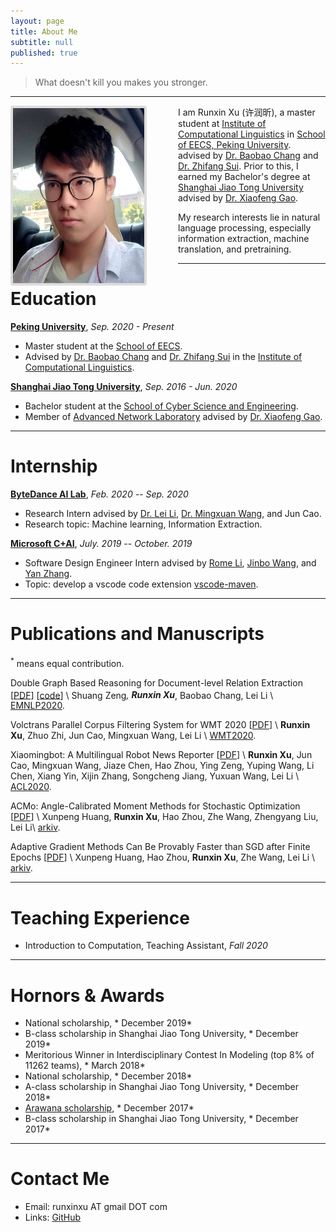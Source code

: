 ```yaml
---
layout: page
title: About Me
subtitle: null
published: true
---
```





> What doesn't kill you makes you stronger.

----------------------------

<img align="left" src="/img/photo.jpeg" height="280" width="210" style="margin-right:50px;border:4px solid #ddd;border-radius:4px">

I am Runxin Xu (许润昕), a master student at [Institute of Computational Linguistics](https://icl.pku.edu.cn/) in [School of EECS, Peking University](https://eecs.pku.edu.cn/). advised by [Dr. Baobao Chang](https://icl.pku.edu.cn/cy/cbb/index.htm) and [Dr. Zhifang Sui](https://icl.pku.edu.cn/cy/szf/ywb/index.htm). Prior to this, I earned my Bachelor's degree at [Shanghai Jiao Tong University](https://www.sjtu.edu.cn) advised by [Dr. Xiaofeng Gao](http://www.cs.sjtu.edu.cn/~gao-xf/).

My research interests lie in natural language processing, especially information extraction, machine translation, and pretraining.

----------------------------

# Education

[**Peking University**](https://www.pku.edu.cn/), *Sep. 2020 - Present*

- Master student at the [School of EECS](https://eecs.pku.edu.cn/).
- Advised by [Dr. Baobao Chang](https://icl.pku.edu.cn/cy/cbb/index.htm) and [Dr. Zhifang Sui](https://icl.pku.edu.cn/cy/szf/ywb/index.htm) in the [Institute of Computational Linguistics](https://icl.pku.edu.cn/).

[**Shanghai Jiao Tong University**](https://www.sjtu.edu.cn/), *Sep. 2016 - Jun. 2020*

- Bachelor student at the [School of Cyber Science and Engineering](https://infosec.sjtu.edu.cn/).
- Member of [Advanced Network Laboratory](http://anl.sjtu.edu.cn/) advised by [Dr. Xiaofeng Gao](http://www.cs.sjtu.edu.cn/~gao-xf/).

----------------------------

# Internship

[**ByteDance AI Lab**](https://ailab.bytedance.com), *Feb. 2020 -- Sep. 2020*

- Research Intern advised by [Dr. Lei Li](https://lileicc.github.io), [Dr. Mingxuan Wang](https://scholar.google.com/citations?user=hOQ6G6EAAAAJ&hl=en), and Jun Cao.
- Research topic: Machine learning, Information Extraction.

[**Microsoft C+AI**](https://www.microsoftpartnercommunity.com/t5/Cloud-AI/ct-p/cloud-ai), *July. 2019 -- October. 2019*

- Software Design Engineer Intern advised by [Rome Li](https://github.com/akaroml), [Jinbo Wang](https://github.com/testforstephen), and [Yan Zhang](https://github.com/Eskibear).
- Topic: develop a vscode code extension [vscode-maven](https://github.com/microsoft/vscode-maven/graphs/contributors).

----------------------------

# Publications and Manuscripts

<sup>*</sup> means equal contribution.

Double Graph Based Reasoning for Document-level Relation Extraction \[[PDF](https://arxiv.org/pdf/2009.13752.pdf)\] \[[code](https://github.com/DreamInvoker/GAIN)\] \\
Shuang Zeng<sup>*</sup>, **Runxin Xu**<sup>*</sup>, Baobao Chang, Lei Li \\
[EMNLP2020](https://2020.emnlp.org/).

Volctrans Parallel Corpus Filtering System for WMT 2020 \[[PDF](https://arxiv.org/pdf/2010.14029.pdf)\] \\
**Runxin Xu**, Zhuo Zhi, Jun Cao, Mingxuan Wang, Lei Li \\
[WMT2020](http://www.statmt.org/wmt20/).

Xiaomingbot: A Multilingual Robot News Reporter \[[PDF](https://www.aclweb.org/anthology/2020.acl-demos.1.pdf)\] \\
**Runxin Xu**, Jun Cao, Mingxuan Wang, Jiaze Chen, Hao Zhou, Ying Zeng, Yuping Wang, Li Chen, Xiang Yin, Xijin Zhang, Songcheng Jiang, Yuxuan Wang, Lei Li \\
[ACL2020](https://acl2020.org/).

ACMo: Angle-Calibrated Moment Methods for Stochastic Optimization \[[PDF](https://arxiv.org/pdf/2006.07065)\] \\
Xunpeng Huang, **Runxin Xu**, Hao Zhou, Zhe Wang, Zhengyang Liu, Lei Li\\
[arkiv](https://arxiv.org/abs/2006.07065).

Adaptive Gradient Methods Can Be Provably Faster than SGD after Finite Epochs \[[PDF](https://arxiv.org/pdf/2006.07037.pdf)\] \\
Xunpeng Huang, Hao Zhou, **Runxin Xu**, Zhe Wang, Lei Li \\
[arkiv](https://arxiv.org/abs/2006.07037).

----------------------------


# Teaching Experience

- Introduction to Computation, Teaching Assistant, *Fall 2020*

----------------------------

# Hornors & Awards

- National scholarship, * December 2019*
- B-class scholarship in Shanghai Jiao Tong University, * December 2019*
- Meritorious Winner in Interdisciplinary Contest In Modeling (top 8% of 11262 teams), * March 2018*
- National scholarship, * December 2018*
- A-class scholarship in Shanghai Jiao Tong University, * December 2018*
- [Arawana scholarship](https://jjh.jinlongyu.cn/project/index.aspx?NC=105003002), * December 2017*
- B-class scholarship in Shanghai Jiao Tong University, * December 2017*


----------------------------

# Contact Me

- Email: runxinxu AT gmail DOT com
- Links: [GitHub](https://github.com/RunxinXu)

